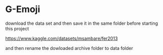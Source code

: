# G-Emoji

download the data set and then save it in the same folder before starting this project

https://www.kaggle.com/datasets/msambare/fer2013

and then rename the dowloaded archive folder to data folder
